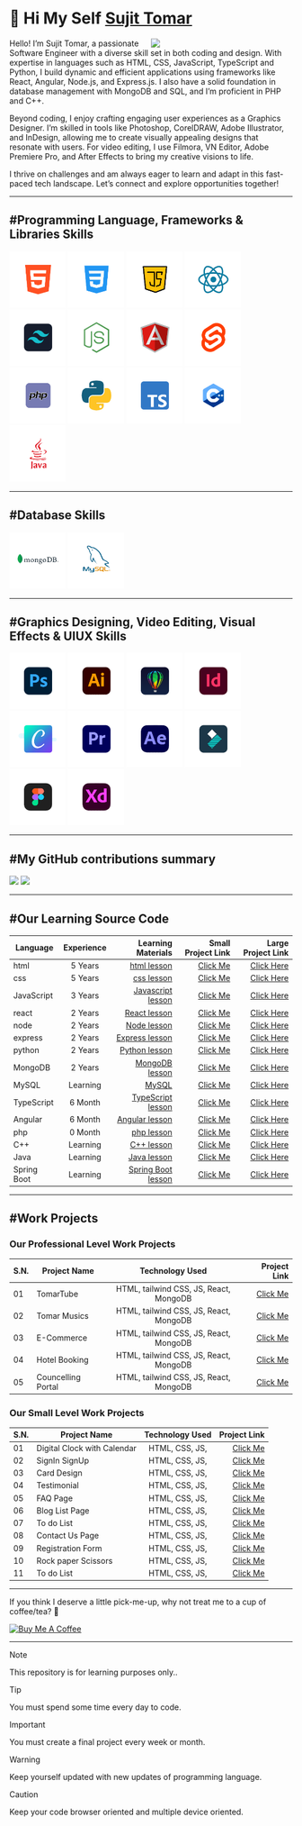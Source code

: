 <h1> 👋 Hi My Self <a href="https://github.com/iamsujittomar">Sujit Tomar</a></h1>

[<img align="right" width="50%" src="https://readme-stats.jader.me/api?username=tomarcodinglife&show_icons=true&hide=contribs,issues&bg_color=1a2a6c,b21f1f,fdbb2d&title_color=fff&text_color=fff">](https://github.com/tomarcodinglife)
[]()

Hello! I’m Sujit Tomar, a passionate Software Engineer with a diverse skill set in both coding and design. With expertise in languages such as HTML, CSS, JavaScript, TypeScript and Python, I build dynamic and efficient applications using frameworks like React, Angular, Node.js, and Express.js. I also have a solid foundation in database management with MongoDB and SQL, and I’m proficient in PHP and C++.

Beyond coding, I enjoy crafting engaging user experiences as a Graphics Designer. I’m skilled in tools like Photoshop, CorelDRAW, Adobe Illustrator, and InDesign, allowing me to create visually appealing designs that resonate with users. For video editing, I use Filmora, VN Editor, Adobe Premiere Pro, and After Effects to bring my creative visions to life.

I thrive on challenges and am always eager to learn and adapt in this fast-paced tech landscape. Let’s connect and explore opportunities together!



---
#Programming Language, Frameworks & Libraries Skills
---
<div>
<img src="https://github.com/tomarcodinglife/tomarcodinglife/blob/main/pl_01html.png" alt="" height="100px" title="html">
<img src="https://github.com/tomarcodinglife/tomarcodinglife/blob/main/pl_02css.png" alt="" height="100px" title="css">
<img src="https://github.com/tomarcodinglife/tomarcodinglife/blob/main/pl_03java-script.png" alt="" height="100px" title="JavaScript">
<img src="https://github.com/tomarcodinglife/tomarcodinglife/blob/main/pl_04react.png" alt="" height="100px" title="react js">
<img src="https://github.com/tomarcodinglife/tomarcodinglife/blob/main/pl_09tailwindcss.png" alt="" height="100px" title="java">
<img src="https://github.com/tomarcodinglife/tomarcodinglife/blob/main/pl_05Node-JS.png" alt="" height="100px" title="node js">
<img src="https://github.com/tomarcodinglife/tomarcodinglife/blob/main/pl_06angular.png" alt="" height="100px" title="Angular js">
<img src="https://github.com/tomarcodinglife/tomarcodinglife/blob/main/pl_13svelte.png" alt="" height="100px" title="Angular js">
<img src="https://github.com/tomarcodinglife/tomarcodinglife/blob/main/pl_11php.png" alt="" height="100px" title="Angular js">
<img src="https://github.com/tomarcodinglife/tomarcodinglife/blob/main/pl_07python.png" alt="" height="100px" title="python">
<img src="https://github.com/tomarcodinglife/tomarcodinglife/blob/main/pl_08typescript.png" alt="" height="100px" title="typescript">
<img src="https://github.com/tomarcodinglife/tomarcodinglife/blob/main/pl_09c%2B%2B.png" alt="" height="100px" title="C++">
<img src="https://github.com/tomarcodinglife/tomarcodinglife/blob/main/pl_09java.png" alt="" height="100px" title="java">
</div>


---
#Database Skills
---
<div>
  <img src="https://github.com/tomarcodinglife/tomarcodinglife/blob/main/db_01mongodb.png" alt="" height="100px" title="mongoDB">
  <img src="https://github.com/tomarcodinglife/tomarcodinglife/blob/main/db_02my_sql.png" alt="" height="100px" title="my Sql">
</div>


---
#Graphics Designing, Video Editing, Visual Effects & UIUX Skills
---
<div>
  <img src="https://github.com/tomarcodinglife/tomarcodinglife/blob/main/GD_01AdobePhotoshop.png" alt="" height="100px" title="Photoshop">
  <img src="https://github.com/tomarcodinglife/tomarcodinglife/blob/main/GD_02AdobeIllustrator.png" alt="" height="100px" title="illustrator">
  <img src="https://github.com/tomarcodinglife/tomarcodinglife/blob/main/GD_03CorelDraw.png" alt="" height="100px" title="CorelDraw">
  <img src="https://github.com/tomarcodinglife/tomarcodinglife/blob/main/GD_04Adobe_Indesign.png" alt="" height="100px" title="InDesign">
  <img src="https://github.com/tomarcodinglife/tomarcodinglife/blob/main/GD_05Canva.png" alt="" height="100px" title="Canva">
  <img src="https://github.com/tomarcodinglife/tomarcodinglife/blob/main/VE_01AdobePremiere.png" alt="" height="100px" title="Adobe Premiere Pro">
  <img src="https://github.com/tomarcodinglife/tomarcodinglife/blob/main/VE_01AdobeAfterEffect.png" alt="" height="100px" title="Adobe After Effect">
  <img src="https://github.com/tomarcodinglife/tomarcodinglife/blob/main/VE_02WondershareFilmora.png" alt="" height="100px" title="Filmora">
  <img src="https://github.com/tomarcodinglife/tomarcodinglife/blob/main/UIUX_01Figma.png" alt="" height="100px" title="Figma">
  <img src="https://github.com/tomarcodinglife/tomarcodinglife/blob/main/UIUX_02AdobeXD.png" alt="" height="100px" title="AdobeXD">
</div>



---
#My GitHub contributions summary
---

<div>

<img width="49%" src="https://github-readme-streak-stats.herokuapp.com?user=tomarcodinglife&theme=dark&ring=fb4362&file=fb4362&currStreakNum=fb4362&currStreakLabel=fb4362&hide_border=true">
<img width="49%" src="https://github-readme-stats.vercel.app/api?username=tomarcodinglife&hide_border=true&show_icons=true&bg_color=151515&title_color=fb4362&icon_color=fb4362&text_bold=false&text_color=9e9e9e">

</div>



---
#Our Learning Source Code
---
| Language      | Experience    |  Learning Materials                                                  | Small Project Link                           | Large Project Link  |
| ------------- |:-------------:| --------------------------------------------------------------------:| --------------------------------------------:| ---------------------:|
| html          | 5 Years       |  [html lesson](https://github.com/tomarcodinglife/html)              | [Click Me](https://github.com/sujittomar) | [Click Here](https://github.com/sujitsoftengg) |
| css           | 5 Years       |  [css lesson](https://github.com/tomarcodinglife/css)                | [Click Me](https://github.com/sujittomar) | [Click Here](https://github.com/sujitsoftengg) |
| JavaScript    | 3 Years       |  [Javascript lesson](https://github.com/tomarcodinglife/javascript)  | [Click Me](https://github.com/sujittomar) | [Click Here](https://github.com/sujitsoftengg) |
| react         | 2 Years       |  [React lesson](https://github.com/tomarcodinglife/React)            | [Click Me](https://github.com/sujittomar) | [Click Here](https://github.com/sujitsoftengg) |
| node          | 2 Years       |  [Node lesson](https://github.com/tomarcodinglife/Node)              | [Click Me](https://github.com/sujittomar) | [Click Here](https://github.com/sujitsoftengg) |
| express       | 2 Years       |  [Express lesson](https://github.com/tomarcodinglife/Express)        | [Click Me](https://github.com/sujittomar) | [Click Here](https://github.com/sujitsoftengg) |
| python        | 2 Years       |  [Python lesson](https://github.com/tomarcodinglife/Python)          | [Click Me](https://github.com/sujittomar) | [Click Here](https://github.com/sujitsoftengg) |
| MongoDB       | 2 Years       |  [MongoDB lesson](https://github.com/tomarcodinglife/MongoDB)        | [Click Me](https://github.com/sujittomar) | [Click Here](https://github.com/sujitsoftengg) |
| MySQL         | Learning      |  [MySQL](https://github.com/tomarcodinglife/MySQL)                   | [Click Me](https://github.com/sujittomar) | [Click Here](https://github.com/sujitsoftengg) |
| TypeScript    | 6 Month       |  [TypeScript lesson](https://github.com/tomarcodinglife/Typescript)  | [Click Me](https://github.com/sujittomar) | [Click Here](https://github.com/sujitsoftengg) |
| Angular       | 6 Month       |  [Angular lesson](https://github.com/tomarcodinglife/Angular)        | [Click Me](https://github.com/sujittomar) | [Click Here](https://github.com/sujitsoftengg) |
| php           | 0 Month       |  [php lesson](https://github.com/tomarcodinglife/php)                | [Click Me](https://github.com/sujittomar) | [Click Here](https://github.com/sujitsoftengg) |
| C++           | Learning      |  [C++ lesson](https://github.com/tomarcodinglife/CPP)                | [Click Me](https://github.com/sujittomar) | [Click Here](https://github.com/sujitsoftengg) |
| Java          | Learning      |  [Java lesson](https://github.com/tomarcodinglife/Java)              | [Click Me](https://github.com/sujittomar) | [Click Here](https://github.com/sujitsoftengg) |
| Spring Boot   | Learning      |  [Spring Boot lesson](https://github.com/tomarcodinglife/Spring-Boot)| [Click Me](https://github.com/sujittomar) | [Click Here](https://github.com/sujitsoftengg) |




---
#Work Projects
---

### Our Professional Level Work Projects
|         S.N.          |        Project Name         |             Technology Used                          |  Project Link                                         |
| ----------------------| --------------------------- |:----------------------------------------------------:| -----------------------------------------------------:|
|          01           |       TomarTube             |          HTML, tailwind CSS, JS, React, MongoDB      |  [Click Me](https://github.com/iamsujittomar)         |
|          02           |      Tomar Musics           |          HTML, tailwind CSS, JS, React, MongoDB      |  [Click Me](https://github.com/iamsujittomar)         |
|          03           |      E-Commerce             |          HTML, tailwind CSS, JS, React, MongoDB      |  [Click Me](https://github.com/iamsujittomar)         |
|          04           |      Hotel Booking          |          HTML, tailwind CSS, JS, React, MongoDB      |  [Click Me](https://github.com/iamsujittomar)         |
|          05           |      Councelling Portal     |          HTML, tailwind CSS, JS, React, MongoDB      |  [Click Me](https://github.com/iamsujittomar)         |

### Our Small Level Work Projects

|         S.N.          |        Project Name         |             Technology Used                 |  Project Link                                         |
| ----------------------| --------------------------- |:-------------------------------------------:| -----------------------------------------------------:|
|          01           | Digital Clock with Calendar |              HTML, CSS, JS,                 |    [Click Me](https://github.com/sujittomar)          |
|          02           |        SignIn SignUp        |              HTML, CSS, JS,                 |    [Click Me](https://github.com/sujittomar)          |
|          03           |          Card Design        |              HTML, CSS, JS,                 |    [Click Me](https://github.com/sujittomar)          |
|          04           |          Testimonial        |              HTML, CSS, JS,                 |    [Click Me](https://github.com/sujittomar)          |
|          05           |          FAQ Page           |              HTML, CSS, JS,                 |    [Click Me](https://github.com/sujittomar)          |
|          06           |      Blog List Page         |              HTML, CSS, JS,                 |    [Click Me](https://github.com/sujittomar)          |
|          07           |         To do List          |              HTML, CSS, JS,                 |    [Click Me](https://github.com/sujittomar)          |
|          08           |      Contact Us Page        |              HTML, CSS, JS,                 |    [Click Me](https://github.com/sujittomar)          |
|          09           |      Registration Form      |              HTML, CSS, JS,                 |    [Click Me](https://github.com/sujittomar)          |
|          10           |      Rock paper Scissors    |              HTML, CSS, JS,                 |    [Click Me](https://github.com/sujittomar)          |
|          11           |          To do List         |              HTML, CSS, JS,                 |    [Click Me](https://github.com/sujittomar)          |



---
<p>If you think I deserve a little pick-me-up, why not treat me to a cup of coffee/tea? 🥺</p>
<a href="https://www.buymeacoffee.com/sujitsoftengg" target="_blank"><img src="https://cdn.buymeacoffee.com/buttons/v2/default-red.png" alt="Buy Me A Coffee" width="150" ></a>

---

> [!NOTE]
> This repository is for learning purposes only..

> [!TIP]
> You must spend some time every day to code.

> [!IMPORTANT]
> You must create a final project every week or month.

> [!WARNING]
> Keep yourself updated with new updates of programming language.

> [!CAUTION]
> Keep your code browser oriented and multiple device oriented.


<!---
tomarcodinglife/tomarcodinglife is a ✨ special ✨ repository because its `README.md` (this file) appears on your GitHub profile.
You can click the Preview link to take a look at your changes.
--->
